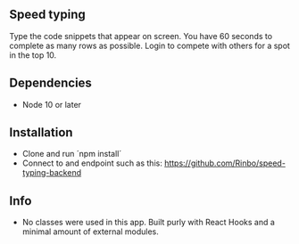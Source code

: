 ## Speed typing

Type the code snippets that appear on screen. You have 60 seconds to complete as many rows as possible. Login to compete with others for a spot in the top 10. 

## Dependencies
- Node 10 or later

## Installation
- Clone and run ´npm install´
- Connect to and endpoint such as this: https://github.com/Rinbo/speed-typing-backend

## Info
- No classes were used in this app. Built purly with React Hooks and a minimal amount of external modules.
